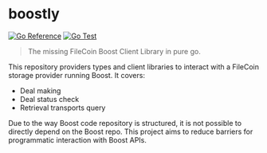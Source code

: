 # boostly

[![Go Reference](https://pkg.go.dev/badge/github.com/masih/boostly.svg)](https://pkg.go.dev/github.com/masih/boostly)
[![Go Test](https://github.com/masih/boostly/actions/workflows/go-test.yml/badge.svg)](https://github.com/masih/boostly/actions/workflows/go-test.yml)

> The missing FileCoin Boost Client Library in pure go.

This repository providers types and client libraries to interact with a FileCoin storage provider running Boost. It covers:

* Deal making
* Deal status check
* Retrieval transports query
 
Due to the way Boost code repository is structured, it is not possible to directly depend on the Boost repo.
This project aims to reduce barriers for programmatic interaction with Boost APIs.